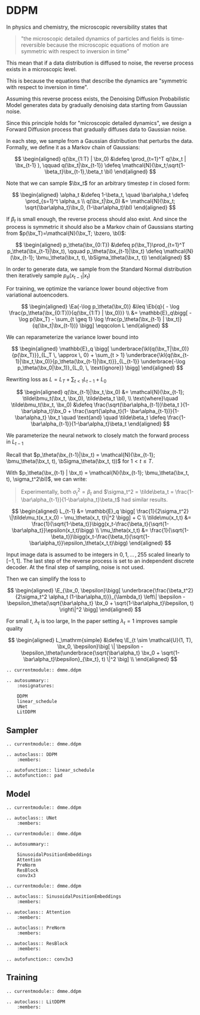 # DDPM

In physics and chemistry, the microscopic reversibility states that 

> "the microscopic detailed dynamics of particles and fields is time-reversible because the microscopic equations of motion are symmetric with respect to inversion in time"

This mean that if a data distribution is diffused to noise, the reverse process exists in a microscopic level.

This is because the equations that describe the dynamics are "symmetric with respect to inversion in time".

Assuming this reverse process exists, the Denoising Diffusion Probabilistic Model generates data by gradually denoising data starting from Gaussian noise.

Since this principle holds for "microscopic detailed dynamics", we design a Forward Diffusion process that gradually diffuses data to Gaussian noise.

In each step, we sample from a Gaussian distribution that perturbs the data. Formally, we define it as a Markov chain of Gaussians:

$$
\begin{aligned}
q(\bx_{1:T} | \bx_0) &\defeq \prod_{t=1}^T q(\bx_t | \bx_{t-1} ), \qquad 
q(\bx_t|\bx_{t-1}) \defeq \mathcal{N}(\bx_t;\sqrt{1-\beta_t}\bx_{t-1},\beta_t \bI)
\end{aligned}
$$

Note that we can sample $\bx_t$ for an arbitrary timestep $t$ in closed form:

$$
\begin{aligned}
\alpha_t &\defeq 1-\beta_t, \quad \bar\alpha_t \defeq \prod_{s=1}^t \alpha_s \\
q(\bx_t|\bx_0) &= \mathcal{N}(\bx_t; \sqrt{\bar\alpha_t}\bx_0, (1-\bar\alpha_t)\bI)
\end{aligned}
$$

If $\beta_t$ is small enough, the reverse process should also exist. And since the process is symmetric it should also be a Markov chain of Gaussians starting from $p(\bx_T)=\mathcal{N}(\bx_T; \bzero, \bI)$:

$$
\begin{aligned}
  p_\theta(\bx_{0:T}) &\defeq p(\bx_T)\prod_{t=1}^T p_\theta(\bx_{t-1}|\bx_t), \qquad 
  p_\theta(\bx_{t-1}|\bx_t) \defeq \mathcal{N}(\bx_{t-1}; \bmu_\theta(\bx_t, t), \bSigma_\theta(\bx_t, t))
\end{aligned}
$$

In order to generate data, we sample from the Standard Normal distribution then iteratively sample $p_\theta(x_{t-1}|x_t)$

For training, we optimize the variance lower bound objective from variational autoencoders.

$$
\begin{aligned}
\Ea{-\log p_\theta(\bx_0)} &\leq \Eb{q}{ - \log \frac{p_\theta(\bx_{0:T})}{q(\bx_{1:T} | \bx_0)}}
  \\
&= \mathbb{E}_q\bigg[ -\log p(\bx_T) - \sum_{t \geq 1} \log \frac{p_\theta(\bx_{t-1} | \bx_t)}{q(\bx_t|\bx_{t-1})} \bigg] \eqqcolon L
\end{aligned}
$$

We can reparameterize the variance lower bound into

$$
\begin{aligned}
\mathbb{E}_q \bigg[ \underbrace{\kl{q(\bx_T|\bx_0)}{p(\bx_T)}}_{L_T \, \approx \, 0} + \sum_{t > 1} \underbrace{\kl{q(\bx_{t-1}|\bx_t,\bx_0)}{p_\theta(\bx_{t-1}|\bx_t)}}_{L_{t-1}} \underbrace{-\log p_\theta(\bx_0|\bx_1)}_{L_0, \, \text{ignore}} \bigg]
\end{aligned}
$$

Rewriting loss as $L = L_T + \sum_{t\lt1}L_{t-1} + L_0$

$$
\begin{aligned}
q(\bx_{t-1}|\bx_t,\bx_0) &=  \mathcal{N}(\bx_{t-1}; \tilde\bmu_t(\bx_t, \bx_0), \tilde\beta_t \bI), \\
\text{where}\quad \tilde\bmu_t(\bx_t, \bx_0) &\defeq \frac{\sqrt{\bar\alpha_{t-1}}\beta_t }{1-\bar\alpha_t}\bx_0 + \frac{\sqrt{\alpha_t}(1- \bar\alpha_{t-1})}{1-\bar\alpha_t} \bx_t \quad \text{and} \quad
\tilde\beta_t \defeq \frac{1-\bar\alpha_{t-1}}{1-\bar\alpha_t}\beta_t
\end{aligned}
$$

We parameterize the neural network to closely match the forward process in $L_{t-1}$

Recall that $p_\theta(\bx_{t-1}|\bx_t) = \mathcal{N}(\bx_{t-1}; \bmu_\theta(\bx_t, t), \bSigma_\theta(\bx_t, t))$ for ${1 \lt t \leq T}$.

With $p_\theta(\bx_{t-1} | \bx_t) = \mathcal{N}(\bx_{t-1}; \bmu_\theta(\bx_t, t), \sigma_t^2\bI)$, we can write:

> Experimentally, both $\sigma_t^2 = \beta_t$ and $\sigma_t^2 = \tilde\beta_t = \frac{1-\bar\alpha_{t-1}}{1-\bar\alpha_t}\beta_t$ had similar results.

$$
\begin{aligned}
  L_{t-1}
   &= \mathbb{E}_q \bigg[ \frac{1}{2\sigma_t^2} \|\tilde\mu_t(x_t,x_0) - \mu_\theta(x_t, t)\|^2 \bigg] + C \\
\tilde\mu(x_t,t) &= \frac{1}{\sqrt{1-\beta_t}}\bigg(x_t-\frac{\beta_t}{\sqrt{1-\bar\alpha_t}}\epsilon(x_t,t)\bigg) \\
\mu_\theta(x_t,t) &= \frac{1}{\sqrt{1-\beta_t}}\bigg(x_t-\frac{\beta_t}{\sqrt{1-\bar\alpha_t}}\epsilon_\theta(x_t,t)\bigg)
\end{aligned}
$$

Input image data is assumed to be integers in ${0, 1, \, ... \, ,255}$ scaled linearly to $[-1, 1]$. The last step of the reverse process is set to an independent discrete decoder. At the final step of sampling, noise is not used.

Then we can simplify the loss to

$$
\begin{aligned}
\E_{\bx_0, \bepsilon}\bigg[ \underbrace{\frac{\beta_t^2}{2\sigma_t^2 \alpha_t (1-\bar\alpha_t)}}_{\lambda_t}  \left\| \bepsilon - \bepsilon_\theta(\sqrt{\bar\alpha_t} \bx_0 + \sqrt{1-\bar\alpha_t}\bepsilon, t) \right\|^2 \bigg]
\end{aligned}
$$

For small $t$, $\lambda_t$ is too large, In the paper setting $\lambda_t = 1$ improves sample quality

$$
\begin{aligned}
 L_\mathrm{simple} &\defeq \E_{t \sim \mathcal{U}(1, T), \bx_0, \bepsilon}\big[ \| \bepsilon - \bepsilon_\theta(\underbrace{\sqrt{\bar\alpha_t} \bx_0 + \sqrt{1-\bar\alpha_t}\bepsilon}_{\bx_t}, t) \|^2 \big] \\
\end{aligned}
$$


```{eval-rst}
.. currentmodule:: dmme.ddpm

.. autosummary::
    :nosignatures:

    DDPM
    linear_schedule
    UNet
    LitDDPM
```

## Sampler

```{eval-rst}
.. currentmodule:: dmme.ddpm

.. autoclass:: DDPM
    :members:

.. autofunction:: linear_schedule
.. autofunction:: pad
```

## Model

```{eval-rst}
.. currentmodule:: dmme.ddpm

.. autoclass:: UNet
    :members:
```

```{eval-rst}
.. currentmodule:: dmme.ddpm

.. autosummary::

    SinusoidalPositionEmbeddings
    Attention
    PreNorm
    ResBlock
    conv3x3
```

```{eval-rst}
.. currentmodule:: dmme.ddpm

.. autoclass:: SinusoidalPositionEmbeddings
    :members:

.. autoclass:: Attention
    :members:

.. autoclass:: PreNorm
    :members:

.. autoclass:: ResBlock
    :members:

.. autofunction:: conv3x3
```

## Training

``` {eval-rst}
.. currentmodule:: dmme.ddpm

.. autoclass:: LitDDPM
    :members:
```
